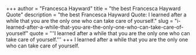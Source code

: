 +++
author = "Francesca Hayward"
title = "the best Francesca Hayward Quote"
description = "the best Francesca Hayward Quote: I learned after a while that you are the only one who can take care of yourself."
slug = "i-learned-after-a-while-that-you-are-the-only-one-who-can-take-care-of-yourself"
quote = '''I learned after a while that you are the only one who can take care of yourself.'''
+++
I learned after a while that you are the only one who can take care of yourself.
